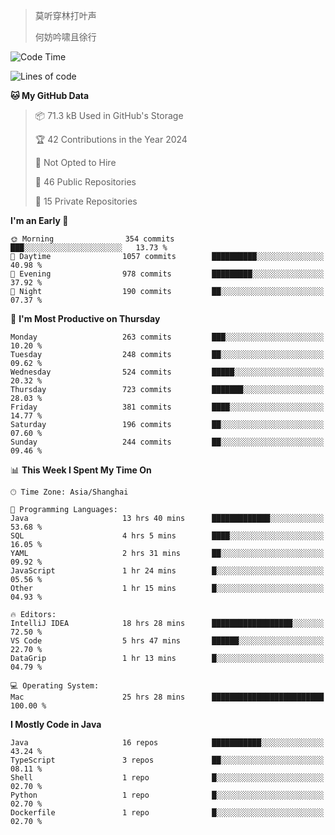 > 莫听穿林打叶声
> 
> 何妨吟啸且徐行

<!-- ![Github Stats](https://github-readme-stats.vercel.app/api?username=catch6&count_private=true&show_icons=true&theme=gruvbox) -->

<!-- ![Top Langs](https://github-readme-stats.vercel.app/api/top-langs/?username=catch6&layout=compact) -->

<!--START_SECTION:waka-->
![Code Time](http://img.shields.io/badge/Code%20Time-1%2C365%20hrs%2016%20mins-blue)

![Lines of code](https://img.shields.io/badge/From%20Hello%20World%20I%27ve%20Written-9.4%20million%20lines%20of%20code-blue)

**🐱 My GitHub Data** 

> 📦 71.3 kB Used in GitHub's Storage 
 > 
> 🏆 42 Contributions in the Year 2024
 > 
> 🚫 Not Opted to Hire
 > 
> 📜 46 Public Repositories 
 > 
> 🔑 15 Private Repositories 
 > 
**I'm an Early 🐤** 

```text
🌞 Morning                354 commits         ███░░░░░░░░░░░░░░░░░░░░░░   13.73 % 
🌆 Daytime                1057 commits        ██████████░░░░░░░░░░░░░░░   40.98 % 
🌃 Evening                978 commits         █████████░░░░░░░░░░░░░░░░   37.92 % 
🌙 Night                  190 commits         ██░░░░░░░░░░░░░░░░░░░░░░░   07.37 % 
```
📅 **I'm Most Productive on Thursday** 

```text
Monday                   263 commits         ███░░░░░░░░░░░░░░░░░░░░░░   10.20 % 
Tuesday                  248 commits         ██░░░░░░░░░░░░░░░░░░░░░░░   09.62 % 
Wednesday                524 commits         █████░░░░░░░░░░░░░░░░░░░░   20.32 % 
Thursday                 723 commits         ███████░░░░░░░░░░░░░░░░░░   28.03 % 
Friday                   381 commits         ████░░░░░░░░░░░░░░░░░░░░░   14.77 % 
Saturday                 196 commits         ██░░░░░░░░░░░░░░░░░░░░░░░   07.60 % 
Sunday                   244 commits         ██░░░░░░░░░░░░░░░░░░░░░░░   09.46 % 
```


📊 **This Week I Spent My Time On** 

```text
🕑︎ Time Zone: Asia/Shanghai

💬 Programming Languages: 
Java                     13 hrs 40 mins      █████████████░░░░░░░░░░░░   53.68 % 
SQL                      4 hrs 5 mins        ████░░░░░░░░░░░░░░░░░░░░░   16.05 % 
YAML                     2 hrs 31 mins       ██░░░░░░░░░░░░░░░░░░░░░░░   09.92 % 
JavaScript               1 hr 24 mins        █░░░░░░░░░░░░░░░░░░░░░░░░   05.56 % 
Other                    1 hr 15 mins        █░░░░░░░░░░░░░░░░░░░░░░░░   04.93 % 

🔥 Editors: 
IntelliJ IDEA            18 hrs 28 mins      ██████████████████░░░░░░░   72.50 % 
VS Code                  5 hrs 47 mins       ██████░░░░░░░░░░░░░░░░░░░   22.70 % 
DataGrip                 1 hr 13 mins        █░░░░░░░░░░░░░░░░░░░░░░░░   04.79 % 

💻 Operating System: 
Mac                      25 hrs 28 mins      █████████████████████████   100.00 % 
```

**I Mostly Code in Java** 

```text
Java                     16 repos            ███████████░░░░░░░░░░░░░░   43.24 % 
TypeScript               3 repos             ██░░░░░░░░░░░░░░░░░░░░░░░   08.11 % 
Shell                    1 repo              █░░░░░░░░░░░░░░░░░░░░░░░░   02.70 % 
Python                   1 repo              █░░░░░░░░░░░░░░░░░░░░░░░░   02.70 % 
Dockerfile               1 repo              █░░░░░░░░░░░░░░░░░░░░░░░░   02.70 % 
```




<!--END_SECTION:waka-->
